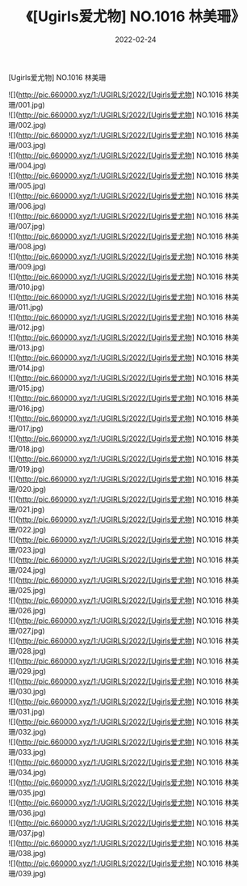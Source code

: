 ﻿---
layout: post
title:  《[Ugirls爱尤物] NO.1016 林美珊》
date:   2022-02-24
img: http://pic.660000.xyz/1:/UGIRLS/2022/[Ugirls爱尤物] NO.1016 林美珊/000.jpg
categories: [美女, 清纯, 唯美]
---

[Ugirls爱尤物] NO.1016 林美珊

 ![](http://pic.660000.xyz/1:/UGIRLS/2022/[Ugirls爱尤物] NO.1016 林美珊/001.jpg) <br>![](http://pic.660000.xyz/1:/UGIRLS/2022/[Ugirls爱尤物] NO.1016 林美珊/002.jpg) <br>![](http://pic.660000.xyz/1:/UGIRLS/2022/[Ugirls爱尤物] NO.1016 林美珊/003.jpg) <br>![](http://pic.660000.xyz/1:/UGIRLS/2022/[Ugirls爱尤物] NO.1016 林美珊/004.jpg) <br>![](http://pic.660000.xyz/1:/UGIRLS/2022/[Ugirls爱尤物] NO.1016 林美珊/005.jpg) <br>![](http://pic.660000.xyz/1:/UGIRLS/2022/[Ugirls爱尤物] NO.1016 林美珊/006.jpg) <br>![](http://pic.660000.xyz/1:/UGIRLS/2022/[Ugirls爱尤物] NO.1016 林美珊/007.jpg) <br>![](http://pic.660000.xyz/1:/UGIRLS/2022/[Ugirls爱尤物] NO.1016 林美珊/008.jpg) <br>![](http://pic.660000.xyz/1:/UGIRLS/2022/[Ugirls爱尤物] NO.1016 林美珊/009.jpg) <br>![](http://pic.660000.xyz/1:/UGIRLS/2022/[Ugirls爱尤物] NO.1016 林美珊/010.jpg) <br>![](http://pic.660000.xyz/1:/UGIRLS/2022/[Ugirls爱尤物] NO.1016 林美珊/011.jpg) <br>![](http://pic.660000.xyz/1:/UGIRLS/2022/[Ugirls爱尤物] NO.1016 林美珊/012.jpg) <br>![](http://pic.660000.xyz/1:/UGIRLS/2022/[Ugirls爱尤物] NO.1016 林美珊/013.jpg) <br>![](http://pic.660000.xyz/1:/UGIRLS/2022/[Ugirls爱尤物] NO.1016 林美珊/014.jpg) <br>![](http://pic.660000.xyz/1:/UGIRLS/2022/[Ugirls爱尤物] NO.1016 林美珊/015.jpg) <br>![](http://pic.660000.xyz/1:/UGIRLS/2022/[Ugirls爱尤物] NO.1016 林美珊/016.jpg) <br>![](http://pic.660000.xyz/1:/UGIRLS/2022/[Ugirls爱尤物] NO.1016 林美珊/017.jpg) <br>![](http://pic.660000.xyz/1:/UGIRLS/2022/[Ugirls爱尤物] NO.1016 林美珊/018.jpg) <br>![](http://pic.660000.xyz/1:/UGIRLS/2022/[Ugirls爱尤物] NO.1016 林美珊/019.jpg) <br>![](http://pic.660000.xyz/1:/UGIRLS/2022/[Ugirls爱尤物] NO.1016 林美珊/020.jpg) <br>![](http://pic.660000.xyz/1:/UGIRLS/2022/[Ugirls爱尤物] NO.1016 林美珊/021.jpg) <br>![](http://pic.660000.xyz/1:/UGIRLS/2022/[Ugirls爱尤物] NO.1016 林美珊/022.jpg) <br>![](http://pic.660000.xyz/1:/UGIRLS/2022/[Ugirls爱尤物] NO.1016 林美珊/023.jpg) <br>![](http://pic.660000.xyz/1:/UGIRLS/2022/[Ugirls爱尤物] NO.1016 林美珊/024.jpg) <br>![](http://pic.660000.xyz/1:/UGIRLS/2022/[Ugirls爱尤物] NO.1016 林美珊/025.jpg) <br>![](http://pic.660000.xyz/1:/UGIRLS/2022/[Ugirls爱尤物] NO.1016 林美珊/026.jpg) <br>![](http://pic.660000.xyz/1:/UGIRLS/2022/[Ugirls爱尤物] NO.1016 林美珊/027.jpg) <br>![](http://pic.660000.xyz/1:/UGIRLS/2022/[Ugirls爱尤物] NO.1016 林美珊/028.jpg) <br>![](http://pic.660000.xyz/1:/UGIRLS/2022/[Ugirls爱尤物] NO.1016 林美珊/029.jpg) <br>![](http://pic.660000.xyz/1:/UGIRLS/2022/[Ugirls爱尤物] NO.1016 林美珊/030.jpg) <br>![](http://pic.660000.xyz/1:/UGIRLS/2022/[Ugirls爱尤物] NO.1016 林美珊/031.jpg) <br>![](http://pic.660000.xyz/1:/UGIRLS/2022/[Ugirls爱尤物] NO.1016 林美珊/032.jpg) <br>![](http://pic.660000.xyz/1:/UGIRLS/2022/[Ugirls爱尤物] NO.1016 林美珊/033.jpg) <br>![](http://pic.660000.xyz/1:/UGIRLS/2022/[Ugirls爱尤物] NO.1016 林美珊/034.jpg) <br>![](http://pic.660000.xyz/1:/UGIRLS/2022/[Ugirls爱尤物] NO.1016 林美珊/035.jpg) <br>![](http://pic.660000.xyz/1:/UGIRLS/2022/[Ugirls爱尤物] NO.1016 林美珊/036.jpg) <br>![](http://pic.660000.xyz/1:/UGIRLS/2022/[Ugirls爱尤物] NO.1016 林美珊/037.jpg) <br>![](http://pic.660000.xyz/1:/UGIRLS/2022/[Ugirls爱尤物] NO.1016 林美珊/038.jpg) <br>![](http://pic.660000.xyz/1:/UGIRLS/2022/[Ugirls爱尤物] NO.1016 林美珊/039.jpg) <br>